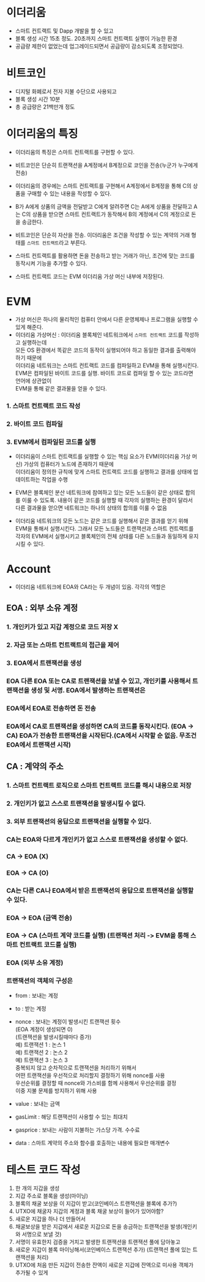 # 이더리움
- 스마트 컨트랙트 및 Dapp 개발을 할 수 있고
- 블록 생성 시간 15초 정도. 20초까지 스마트 컨트랙트 실행이 가능한 환경
- 공급량 제한이 없었는데 업그레이드되면서 공급량이 감소되도록 조정되었다.

# 비트코인
- 디지털 화폐로서 전자 지불 수단으로 사용되고
- 블록 생성 시간 10분
- 총 공급량은 21백만개 정도

# 이더리움의 특징
- 이더리움의 특징은 스마트 컨트랙트를 구현할 수 있다.
- 비트코인은 단순히 트랜잭션을 A계정에서 B계정으로 코인을 전송(누군가 누구에게 전송)
- 이더리움의 경우에는 스마트 컨트랙트를 구현해서 A계정에서 B계정을 통해 C의 상품을 구매할 수 있는 내용을 작성할 수 있다.
- B가 A에게 상품의 금액을 전달받고 C에게 알려주면 C는 A에게 상품을 전달하고 A는 C의 상품을 받으면 스마트 컨트랙트가 동작해서 B의 계정에서 C의 계정으로 돈을 송금한다.
- 비트코인은 단순히 자산을 전송. 이더리움은 조건을 작성할 수 있는 계약의 거래 형태를 `스마트 컨트랙트`라고 부른다.
- 스마트 컨트랙트를 활용하면 돈을 전송하고 받는 거래가 아닌, 조건에 맞는 코드를 동작시켜 기능을 추가할 수 있다.

- 스마트 컨트랙트 코드는 EVM 이더리움 가상 머신 내부에 저장된다.

# EVM
- 가상 머신은 하나의 물리적인 컴퓨터 안에서 다른 운영체제나 프로그램을 실행할 수 있게 해준다.
- 이더리움 가상머신 : 이더리움 블록체인 네트워크에서 `스마트 컨트랙트` 코드를 작성하고 실행하는데 <br>
모든 OS 환경에서 똑같은 코드의 동작이 실행되어야 하고 동일한 결과를 출력해야하기 때문에 <br>
이더리움 네트워크는 스마트 컨트랙트 코드를 컴파일하고 EVM을 통해 실행시킨다. <br>
EVM은 컴파일된 바이트 코드를 실행. 바이트 코드로 컴파일 할 수 있는 코드라면 언어에 상관없이 <br>
EVM을 통해 같은 결과물을 얻을 수 있다.

### 1. 스마트 컨트랙트 코드 작성
### 2. 바이트 코드 컴파일
### 3. EVM에서 컴파일된 코드를 실행

- 이더리움이 스마트 컨트랙트를 실행할 수 있는 핵심 요소가 EVM(이더리움 가상 머신) 가상의 컴퓨터가 노드에 존재하기 때문에 <br>
이더리움이 정의한 규칙에 맞게 스마트 컨트랙트 코드를 실행하고 결과를 상태에 업데이트하는 작업을 수행

- EVM은 블록체인 분산 네트워크에 참여하고 있는 모든 노드들이 같은 상태로 합의를 이룰 수 있도록. 내용이 같은 코드를 실행할 때 각자의 실행하는 환경이 달라서 다른 결과물을 얻으면 네트워크는 하나의 상태의 합의를 이룰 수 없음

- 이더리움 네트워크의 모든 노드는 같은 코드를 실행해서 같은 결과를 얻기 위해 EVM을 통해서 실행시킨다. 그래서 모든 노드들은 트랜잭션과 스마트 컨트랙트를 각자의 EVM에서 실행시키고 블록체인의 전체 상태를 다른 노드들과 동일하게 유지시킬 수 있다.

# Account
- 이더리움 네트워크에 EOA와 CA라는 두 개념이 있음. 각각의 역할은

## EOA : 외부 소유 계정

### 1. 개인키가 있고 지갑 계정으로 코드 저장 X
### 2. 자금 또는 스마트 컨트랙트의 접근을 제어
### 3. EOA에서 트랜잭션을 생성

### EOA 다른 EOA 또는 CA로 트랜잭션을 보낼 수 있고, 개인키를 사용해서 트랜잭션을 생성 및 서명. EOA에서 발생하는 트랜잭션은
### EOA에서 EOA로 전송하면 돈 전송

### EOA에서 CA로 트랜잭션을 생성하면 CA의 코드를 동작시킨다. (EOA -> CA) EOA가 전송한 트랜잭션을 시작된다.(CA에서 시작할 순 없음. 무조건 EOA에서 트랜잭션 시작)

## CA : 계약의 주소

### 1. 스마트 컨트랙트 로직으로 스마트 컨트랙트 코드를 해시 내용으로 저장

### 2. 개인키가 없고 스스로 트랜잭션을 발생시킬 수 없다.

### 3. 외부 트랜잭션의 응답으로 트랜잭션을 실행할 수 있다.

### CA는 EOA와 다르게 개인키가 없고 스스로 트랜잭션을 생성할 수 없다.

### CA -> EOA (X)
### EOA -> CA (O)

### CA는 다른 CA나 EOA에서 받은 트랜잭션의 응답으로 트랜잭션을 실행할 수 있다.

### EOA -> EOA (금액 전송)

### EOA -> CA (스마트 계약 코드를 실행) (트랜잭션 처리 -> EVM을 통해 스마트 컨트랙트 코드를 실행)

### EOA (외부 소유 계정)

### 트랜잭션의 객체의 구성은
- from : 보내는 계정
- to : 받는 계정
- nonce : 보내는 계정이 발생시킨 트랜잭션 횟수<br>
(EOA 계정이 생성되면 0)<br>
(트랜잭션을 발생시킬때마다 증가)<br>
예) 트랜잭션 1 : 논스 1<br>
예) 트랜잭션 2 : 논스 2<br>
예) 트랜잭션 3 : 논스 3<br>
중복되지 않고 순차적으로 트랜잭션을 처리하기 위해서 <br>
어떤 트랜잭션을 우선적으로 처리할지 결정하기 위해 nonce를 사용<br>
우선순위를 결정할 때 nonce와 가스비를 함께 사용해서 우선순위를 결정<br>
이중 지불 문제를 방지하기 위해 사용

- value : 보내는 금액
- gasLimit : 해당 트랜잭션이 사용할 수 있는 최대치
- gasprice : 보내는 사람이 지불하는 가스당 가격. 수수료
- data : 스마트 계약의 주소와 함수를 호출하는 내용에 필요한 매개변수




# 테스트 코드 작성
1. 한 개의 지갑을 생성
2. 지갑 주소로 블록을 생성(마이닝)
3. 블록의 채굴 보상을 이 지갑이 받고(코인베이스 트랜잭션을 블록에 추가?)
4. UTXO에 채굴자 지갑의 계정과 블록 채굴 보상이 들어가 있어야함?
5. 새로운 지갑을 하나 더 만들어서
6. 채굴보상을 받은 지갑에서 새로운 지갑으로 돈을 송금하는 트랜잭션을 발생(개인키와 서명으로 보낼 것)
7. 서명이 유효한지 검증을 거치고 발생한 트랜잭션을 트랜잭션 풀에 담아놓고
8. 새로운 지갑이 블록 마이닝해서(코인베이스 트랜잭션 추가) (트랜잭션 풀에 있는 트랜잭션을 처리)
9. UTXO에 처음 만든 지갑이 전송한 잔액이 새로운 지갑에 잔액으로 미사용 객체가 추가될 수 있게


